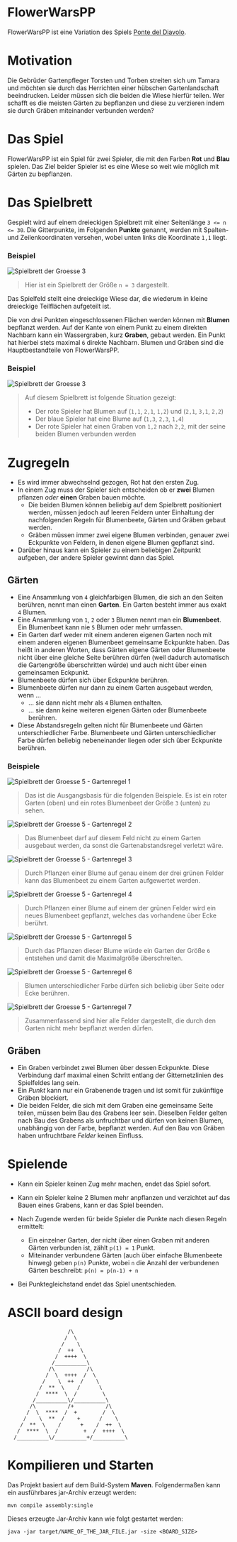 # FlowerWarsPP
FlowerWarsPP ist eine Variation des Spiels [Ponte del Diavolo](https://www.brettspielnetz.de/spielregeln/ponte+del+diavolo.php).

# Motivation
Die Gebrüder Gartenpfleger Torsten und Torben streiten sich um Tamara und möchten sie durch das Herrichten einer hübschen Gartenlandschaft
beeindrucken. Leider müssen sich die beiden die Wiese hierfür teilen. Wer schafft es die meisten Gärten zu bepflanzen und diese zu
verzieren indem sie durch Gräben miteinander verbunden werden?

# Das Spiel
FlowerWarsPP ist ein Spiel für zwei Spieler, die mit den Farben **Rot** und **Blau** spielen. Das Ziel beider Spieler ist es 
eine Wiese so weit wie möglich mit Gärten zu bepflanzen.

# Das Spielbrett
Gespielt wird auf einem dreieckigen Spielbrett mit einer Seitenlänge `3 <= n <= 30`.
Die Gitterpunkte, im Folgenden **Punkte** genannt, werden mit Spalten- und Zeilenkoordinaten versehen, wobei unten links die 
Koordinate `1,1` liegt. 

### Beispiel
![Spielbrett der Groesse 3](specification/images/board-3-empty.png)
> Hier ist ein Spielbrett der Größe `n = 3` dargestellt.


Das Spielfeld stellt eine dreieckige Wiese dar, die wiederum in kleine dreieckige Teilflächen aufgeteilt ist.

Die von drei Punkten eingeschlossenen Flächen werden können mit **Blumen** bepflanzt werden. Auf der Kante von 
einem Punkt zu einem direkten Nachbarn kann ein Wassergraben, kurz 
**Graben**, gebaut werden. Ein Punkt hat hierbei stets maximal `6` direkte Nachbarn. Blumen und Gräben sind die 
Hauptbestandteile von FlowerWarsPP.

### Beispiel
![Spielbrett der Groesse 3](specification/images/board-3-situation1.png)

> Auf diesem Spielbrett ist folgende Situation gezeigt:
>- Der rote Spieler hat Blumen auf (`1,1`, `2,1`, `1,2`) und (`2,1`, `3,1`, `2,2`)
>- Der blaue Spieler hat eine Blume auf (`1,3`, `2,3`, `1,4`)
>- Der rote Spieler hat einen Graben von `1,2` nach `2,2`, mit der seine beiden Blumen verbunden werden

# Zugregeln
- Es wird immer abwechselnd gezogen, Rot hat den ersten Zug.
- In einem Zug muss der Spieler sich entscheiden ob er **zwei** Blumen pflanzen *oder* **einen** Graben bauen möchte.
    - Die beiden Blumen können beliebig auf dem Spielbrett positioniert werden, müssen jedoch
    auf leeren Feldern unter Einhaltung der nachfolgenden Regeln für Blumenbeete, Gärten und Gräben
    gebaut werden.
    - Gräben müssen immer zwei eigene Blumen verbinden, genauer zwei Eckpunkte von Feldern, in denen eigene Blumen gepflanzt sind.
- Darüber hinaus kann ein Spieler zu einem beliebigen Zeitpunkt aufgeben, der andere Spieler gewinnt dann das Spiel.
    
## Gärten
- Eine Ansammlung von `4` gleichfarbigen Blumen, die sich an den Seiten berühren, nennt man
einen **Garten**. Ein Garten besteht immer aus exakt `4` Blumen.
- Eine Ansammlung von `1`, `2` oder `3` Blumen nennt man ein **Blumenbeet**. Ein Blumenbeet
kann nie `5` Blumen oder mehr umfassen.
- Ein Garten darf weder mit einem anderen eigenen Garten noch mit einem anderen eigenen Blumenbeet
gemeinsame Eckpunkte haben. Das heißt in anderen Worten, dass Gärten eigene Gärten oder Blumenbeete nicht 
über eine gleiche Seite berühren dürfen (weil dadurch automatisch die Gartengröße überschritten würde) und
auch nicht über einen gemeinsamen Eckpunkt.
- Blumenbeete dürfen sich über Eckpunkte berühren.
- Blumenbeete dürfen nur dann zu einem Garten ausgebaut werden, wenn ...
    - ... sie dann nicht mehr als `4` Blumen enthalten.
    - ... sie dann keine weiteren eigenen Gärten oder Blumenbeete berühren.
- Diese Abstandsregeln gelten nicht für Blumenbeete und Gärten unterschiedlicher Farbe. Blumenbeete und Gärten
unterschiedlicher Farbe dürfen beliebig nebeneinander liegen oder sich über Eckpunkte berühren.

### Beispiele
![Spielbrett der Groesse 5 - Gartenregel 1](specification/images/board-5-garden-rule-1.png)
> Das ist die Ausgangsbasis für die folgenden Beispiele. Es ist ein roter Garten (oben) und ein rotes Blumenbeet der
Größe `3` (unten) zu sehen.

![Spielbrett der Groesse 5 - Gartenregel 2](specification/images/board-5-garden-rule-2.png)
> Das Blumenbeet darf auf diesem Feld nicht zu einem Garten ausgebaut werden, da sonst die Gartenabstandsregel verletzt wäre.

![Spielbrett der Groesse 5 - Gartenregel 3](specification/images/board-5-garden-rule-3.png)
> Durch Pflanzen einer Blume auf genau einem der drei grünen Felder kann das Blumenbeet zu einem Garten aufgewertet werden.

![Spielbrett der Groesse 5 - Gartenregel 4](specification/images/board-5-garden-rule-4.png)
> Durch Pflanzen einer Blume auf einem der grünen Felder wird ein neues Blumenbeet gepflanzt, welches das vorhandene über
Ecke berührt.

![Spielbrett der Groesse 5 - Gartenregel 5](specification/images/board-5-garden-rule-5.png)
> Durch das Pflanzen dieser Blume würde ein Garten der Größe `6` entstehen und damit die Maximalgröße überschreiten.

![Spielbrett der Groesse 5 - Gartenregel 6](specification/images/board-5-garden-rule-6.png)
> Blumen unterschiedlicher Farbe dürfen sich beliebig über Seite oder Ecke berühren.

![Spielbrett der Groesse 5 - Gartenregel 7](specification/images/board-5-garden-rule-7.png)
> Zusammenfassend sind hier alle Felder dargestellt, die durch den Garten nicht mehr bepflanzt werden dürfen.

## Gräben
- Ein Graben verbindet zwei Blumen über dessen Eckpunkte. Diese Verbindung darf maximal einen Schritt
entlang der Gitternetzlinien des Spielfeldes lang sein.
- Ein *Punkt* kann nur ein Grabenende tragen und ist somit für zukünftige Gräben blockiert.
- Die beiden Felder, die sich mit dem Graben eine gemeinsame Seite teilen, müssen beim Bau
des Grabens leer sein. Dieselben Felder gelten nach Bau des Grabens als unfruchtbar und dürfen
von keinen Blumen, unabhängig von der Farbe, bepflanzt werden. Auf den Bau von Gräben haben
unfruchtbare *Felder* keinen Einfluss.

# Spielende
- Kann ein Spieler keinen Zug mehr machen, endet das Spiel sofort.
- Kann ein Spieler keine 2 Blumen mehr anpflanzen und verzichtet auf das Bauen eines Grabens, kann er das Spiel beenden.
- Nach Zugende werden für beide Spieler die Punkte nach diesen Regeln ermittelt:
    - Ein einzelner Garten, der nicht über einen Graben mit anderen Gärten verbunden ist,
    zählt `p(1) = 1` Punkt.
    - Miteinander verbundene Gärten (auch über einfache Blumenbeete hinweg) geben `p(n)` Punkte, wobei `n`
    die Anzahl der verbundenen Gärten beschreibt: `p(n) = p(n-1) + n`
    
- Bei Punktegleichstand endet das Spiel unentschieden.

# ASCII board design
```
                   /\
                  /  \
                 /    \
                /  ++  \
               /  ++++  \
              /__________\
             /\          /\
            /  \  ++++  /  \
           /    \  ++  /    \
          /  **  \    /      \
         /  ****  \  /        \
        /__________\/__________\
       /\          /+          /\
      /  \  ****  /  +        /  \
     /    \  **  /    +      /    \
    /  **  \    /      +    /  ++  \
   /  ****  \  /        +  /  ++++  \
  /__________\/__________+/__________\
```

# Kompilieren und Starten
Das Projekt basiert auf dem Build-System **Maven**. Folgendermaßen kann ein ausführbares jar-Archiv erzeugt werden:
```
mvn compile assembly:single
```
Dieses erzeugte Jar-Archiv kann wie folgt gestartet werden:
```
java -jar target/NAME_OF_THE_JAR_FILE.jar -size <BOARD_SIZE>
```